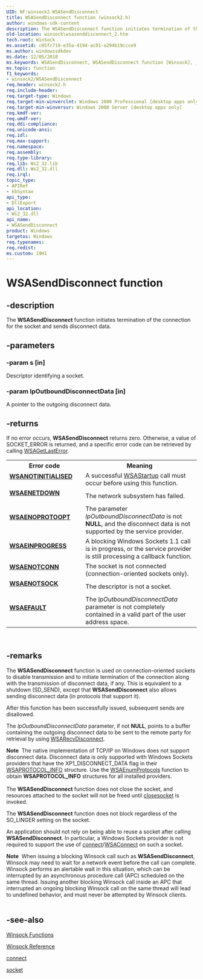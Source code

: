 ```yaml
---
UID: NF:winsock2.WSASendDisconnect
title: WSASendDisconnect function (winsock2.h)
author: windows-sdk-content
description: The WSASendDisconnect function initiates termination of the connection for the socket and sends disconnect data.
old-location: winsock\wsasenddisconnect_2.htm
tech.root: WinSock
ms.assetid: c05fc719-e35a-4194-ac01-a294b19ccce9
ms.author: windowssdkdev
ms.date: 12/05/2018
ms.keywords: WSASendDisconnect, WSASendDisconnect function [Winsock], _win32_wsasenddisconnect_2, winsock.wsasenddisconnect_2, winsock2/WSASendDisconnect
ms.topic: function
f1_keywords:
- winsock2/WSASendDisconnect
req.header: winsock2.h
req.include-header: 
req.target-type: Windows
req.target-min-winverclnt: Windows 2000 Professional [desktop apps only]
req.target-min-winversvr: Windows 2000 Server [desktop apps only]
req.kmdf-ver: 
req.umdf-ver: 
req.ddi-compliance: 
req.unicode-ansi: 
req.idl: 
req.max-support: 
req.namespace: 
req.assembly: 
req.type-library: 
req.lib: Ws2_32.lib
req.dll: Ws2_32.dll
req.irql: 
topic_type:
- APIRef
- kbSyntax
api_type:
- DllExport
api_location:
- Ws2_32.dll
api_name:
- WSASendDisconnect
product: Windows
targetos: Windows
req.typenames: 
req.redist: 
ms.custom: 19H1
---
```


# WSASendDisconnect function


## -description


The 
<b>WSASendDisconnect</b> function initiates termination of the connection for the socket and sends disconnect data.


## -parameters




### -param s [in]

Descriptor identifying a socket.


### -param lpOutboundDisconnectData [in]

A pointer to the outgoing disconnect data.


## -returns



If no error occurs, 
<b>WSASendDisconnect</b> returns zero. Otherwise, a value of SOCKET_ERROR is returned, and a specific error code can be retrieved by calling 
<a href="https://docs.microsoft.com/windows/desktop/api/winsock/nf-winsock-wsagetlasterror">WSAGetLastError</a>.

<table>
<tr>
<th>Error code</th>
<th>Meaning</th>
</tr>
<tr>
<td width="40%">
<dl>
<dt><b><a href="https://docs.microsoft.com/windows/desktop/WinSock/windows-sockets-error-codes-2">WSANOTINITIALISED</a></b></dt>
</dl>
</td>
<td width="60%">
A successful 
<a href="https://docs.microsoft.com/windows/desktop/api/winsock/nf-winsock-wsastartup">WSAStartup</a> call must occur before using this function.

</td>
</tr>
<tr>
<td width="40%">
<dl>
<dt><b><a href="https://docs.microsoft.com/windows/desktop/WinSock/windows-sockets-error-codes-2">WSAENETDOWN</a></b></dt>
</dl>
</td>
<td width="60%">
The network subsystem has failed.

</td>
</tr>
<tr>
<td width="40%">
<dl>
<dt><b><a href="https://docs.microsoft.com/windows/desktop/WinSock/windows-sockets-error-codes-2">WSAENOPROTOOPT</a></b></dt>
</dl>
</td>
<td width="60%">
The parameter <i>lpOutboundDisconnectData</i> is not <b>NULL</b>, and the disconnect data is not supported by the service provider.

</td>
</tr>
<tr>
<td width="40%">
<dl>
<dt><b><a href="https://docs.microsoft.com/windows/desktop/WinSock/windows-sockets-error-codes-2">WSAEINPROGRESS</a></b></dt>
</dl>
</td>
<td width="60%">
A blocking Windows Sockets 1.1 call is in progress, or the service provider is still processing a callback function.

</td>
</tr>
<tr>
<td width="40%">
<dl>
<dt><b><a href="https://docs.microsoft.com/windows/desktop/WinSock/windows-sockets-error-codes-2">WSAENOTCONN</a></b></dt>
</dl>
</td>
<td width="60%">
The socket is not connected (connection-oriented sockets only).

</td>
</tr>
<tr>
<td width="40%">
<dl>
<dt><b><a href="https://docs.microsoft.com/windows/desktop/WinSock/windows-sockets-error-codes-2">WSAENOTSOCK</a></b></dt>
</dl>
</td>
<td width="60%">
The descriptor is not a socket.

</td>
</tr>
<tr>
<td width="40%">
<dl>
<dt><b><a href="https://docs.microsoft.com/windows/desktop/WinSock/windows-sockets-error-codes-2">WSAEFAULT</a></b></dt>
</dl>
</td>
<td width="60%">
The <i>lpOutboundDisconnectData</i> parameter is not completely contained in a valid part of the user address space.

</td>
</tr>
</table>
 




## -remarks



The 
<b>WSASendDisconnect</b> function is used on connection-oriented sockets to disable transmission and to initiate termination of the connection along with the transmission of disconnect data, if any. This is equivalent to a shutdown (SD_SEND), except that 
<b>WSASendDisconnect</b> also allows sending disconnect data (in protocols that support it).

After this function has been successfully issued, subsequent sends are disallowed.

The <i>lpOutboundDisconnectData</i> parameter, if not <b>NULL</b>, points to a buffer containing the outgoing disconnect data to be sent to the remote party for retrieval by using 
<a href="https://docs.microsoft.com/windows/desktop/api/winsock2/nf-winsock2-wsarecvdisconnect">WSARecvDisconnect</a>.

<div class="alert"><b>Note</b>  The native implementation of TCP/IP on Windows does not support disconnect data. Disconnect data is only supported with Windows Sockets providers that have the XP1_DISCONNECT_DATA flag in their 
<a href="https://docs.microsoft.com/windows/desktop/api/winsock2/ns-winsock2-wsaprotocol_infoa">WSAPROTOCOL_INFO</a> structure. Use the 
<a href="https://docs.microsoft.com/windows/desktop/api/winsock2/nf-winsock2-wsaenumprotocolsa">WSAEnumProtocols</a> function to obtain 
<b>WSAPROTOCOL_INFO</b> structures for all installed providers.</div>
<div> </div>
The 
<b>WSASendDisconnect</b> function does not close the socket, and resources attached to the socket will not be freed until 
<a href="https://docs.microsoft.com/windows/desktop/api/winsock/nf-winsock-closesocket">closesocket</a> is invoked.

The 
<b>WSASendDisconnect</b> function does not block regardless of the SO_LINGER setting on the socket.

An application should not rely on being able to reuse a socket after calling 
<b>WSASendDisconnect</b>. In particular, a Windows Sockets provider is not required to support the use of 
<a href="https://docs.microsoft.com/windows/desktop/api/winsock2/nf-winsock2-connect">connect</a>/<a href="https://docs.microsoft.com/windows/desktop/api/winsock2/nf-winsock2-wsaconnect">WSAConnect</a> on such a socket.

<div class="alert"><b>Note</b>  When issuing a blocking Winsock call such as <b>WSASendDisconnect</b>,  Winsock may need to wait for a network event before the call can complete. Winsock performs an alertable wait in this situation, which can be interrupted by an asynchronous procedure call (APC) scheduled on the same thread. Issuing another blocking Winsock call inside an APC that interrupted an ongoing blocking Winsock call on the same thread will lead to undefined behavior, and must never be attempted by Winsock clients. </div>
<div> </div>



## -see-also




<a href="https://docs.microsoft.com/windows/desktop/WinSock/winsock-functions">Winsock Functions</a>



<a href="https://docs.microsoft.com/windows/desktop/WinSock/winsock-reference">Winsock Reference</a>



<a href="https://docs.microsoft.com/windows/desktop/api/winsock2/nf-winsock2-connect">connect</a>



<a href="https://docs.microsoft.com/windows/desktop/api/winsock2/nf-winsock2-socket">socket</a>
 

 

